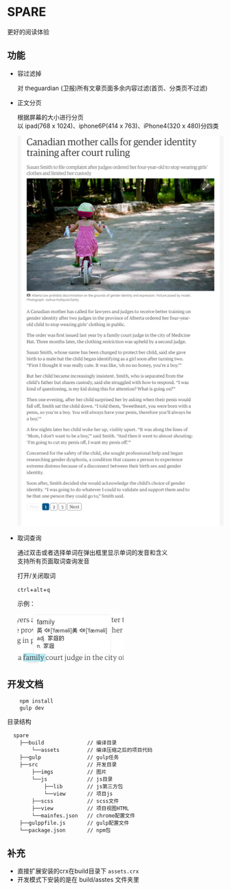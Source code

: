 # SPARE
更好的阅读体验

## 功能

- 容过滤掉  

    对 theguardian (卫报)所有文章页面多余内容过滤(首页、分类页不过滤)

- 正文分页

    根据屏幕的大小进行分页     
    以 ipad(768 x 1024)、iphone6P(414 x 763)、iPhone4(320 x 480)分四类
    
    ![ipad](src/imgs/ipad.png)

- 取词查询

    通过双击或者选择单词在弹出框里显示单词的发音和含义   
    支持所有页面取词查询发音
    
    打开/关闭取词 

    `ctrl`+`alt`+`q`

    示例：

    ![翻译](src/imgs/qc.png)

## 开发文档

        npm install
        gulp dev

目录结构

      spare
        ├──build              // 编译目录
            └──assets         // 编译压缩之后的项目代码
        ├──gulp               // gulp任务
        ├──src                // 开发目录
            ├──imgs           // 图片
            └──js             // js目录
                ├──lib        // js第三方包
                └──view       // 项目js
            ├──scss           // scss文件
            ├──view           // 项目视图HTML
            └──mainfes.json   // chrome配置文件
        ├──gulppfile.js       // gulp配置文件
        └──package.json       // npm包


## 补充

- 直接扩展安装的crx在build目录下 `assets.crx`
- 开发模式下安装的是在 build/asstes 文件夹里

